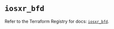# `iosxr_bfd`

Refer to the Terraform Registry for docs: [`iosxr_bfd`](https://registry.terraform.io/providers/ciscodevnet/iosxr/0.6.0/docs/resources/bfd).
